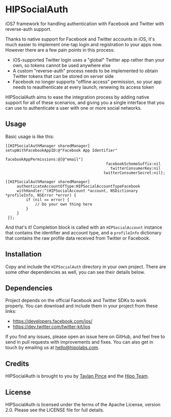 HIPSocialAuth
=============

iOS7 framework for handling authentication with Facebook and Twitter with 
reverse-auth support.

Thanks to native support for Facebook and Twitter accounts in iOS, it's much 
easier to implement one-tap login and registration to your apps now. However 
there are a few pain points in this process:

* iOS-supported Twitter login uses a "global" Twitter app rather than your own, 
    so tokens cannot be used anywhere else
* A custom "reverse-auth" process needs to be implemented to obtain Twitter
    tokens that can be stored on server side
* Facebook no longer supports "offline access" permission, so your app needs to 
    reauthenticate at every launch, renewing its access token

HIPSocialAuth aims to ease the integration process by adding native support for all of these scenarios, and giving you a single interface that you 
can use to authenticate a user with one or more social networks.


Usage
-----

Basic usage is like this:

    [[HIPSocialAuthManager sharedManager] setupWithFacebookAppID:@"Facebook App Identifier"
                                              facebookAppPermissions:@[@"email"]
                                                facebookSchemeSuffix:nil
                                                  twitterConsumerKey:nil
                                               twitterConsumerSecret:nil];

    [[HIPSocialAuthManager sharedManager]
         authenticateAccountOfType:HIPSocialAccountTypeFacebook
         withHandler:^(HIPSocialAccount *account, NSDictionary *profileInfo, NSError *error) {
             if (nil == error) {
                 // Do your own thing here
             }
         }
     }];

And that's it! Completion block is called with an `HIPSocialAccount` instance that contains the identifier and account type, and a `profileInfo` dictionary that contains the raw profile data received from Twitter or Facebook.


Installation
------------

Copy and include the `HIPSocialAuth` directory in your own project. There are some other dependencies as well, you can see their details below.


Dependencies
------------

Project depends on the official Facebook and Twitter SDKs to work properly. You 
can download and include them in your project from these links:

* https://developers.facebook.com/ios/
* https://dev.twitter.com/twitter-kit/ios

If you find any issues, please open an issue here on GitHub, and feel free to send in pull requests with improvements and fixes. You can also get in touch
by emailing us at hello@hipolabs.com.


Credits
-------

HIPSocialAuth is brought to you by 
[Taylan Pince](http://taylanpince.com) and the [Hipo Team](http://hipolabs.com).


License
-------

HIPSocialAuth is licensed under the terms of the Apache License, version 2.0. Please see the LICENSE file for full details.
